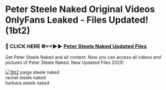 # Peter Steele Naked Original Videos 0nlyFans Leaked - Files Updated! (1bt2)

<h3>🔴 CLICK HERE 🌐==►► <a href="https://tinyurl.com/yckcrads" rel="nofollow">Peter Steele Naked Updated Files</a></h3>

Get Peter Steele Naked and all content. Now you can access all videos and pictures of Peter Steele Naked. New Updated Files 2025!

[![1bt2](https://i.imgur.com/hpKpOFt.gif)](https://tinyurl.com/yckcrads)
paige steele naked<br>
rachel steele naked<br>
barbara steele naked
